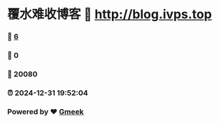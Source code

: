 # 覆水难收博客 :link: http://blog.ivps.top 
### :page_facing_up: [6](http://blog.ivps.top/tag.html) 
### :speech_balloon: 0 
### :hibiscus: 20080 
### :alarm_clock: 2024-12-31 19:52:04 
### Powered by :heart: [Gmeek](https://github.com/Meekdai/Gmeek)
